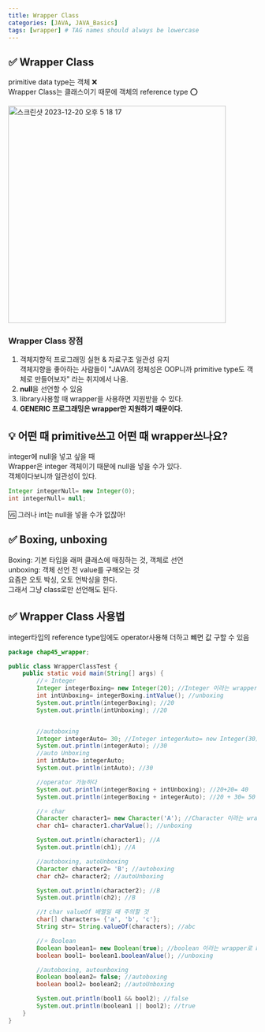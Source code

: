 ```yaml
---
title: Wrapper Class
categories: [JAVA, JAVA_Basics]
tags: [wrapper] # TAG names should always be lowercase
---
```


## ✅ Wrapper Class

primitive data type는 객체 ❌<br>
Wrapper Class는 클래스이기 때문에 객체의 reference type ⭕️<br>

<img width="441" alt="스크린샷 2023-12-20 오후 5 18 17" src="https://github.com/soheeparklee/sc_project_carrotMkt_improved/assets/97790983/0a6814b1-3c58-40c1-9994-42cff5ecaf3f">

### Wrapper Class 장점

1. 객체지향적 프로그래밍 실현 & 자료구조 일관성 유지<br>
   객체지향을 좋아하는 사람들이 "JAVA의 정체성은 OOP니까 primitive type도 객체로 만들어보자" 라는 취지에서 나옴.<br>
2. **null**을 선언할 수 있음<br>
3. library사용할 때 wrapper을 사용하면 지원받을 수 있다.<br>
4. **GENERIC 프로그래밍은 wrapper만 지원하기 때문이다.**<br>

## 💡 어떤 때 primitive쓰고 어떤 때 wrapper쓰나요?

integer에 null을 넣고 싶을 때<br>
Wrapper은 integer 객체이기 때문에 null을 넣을 수가 있다.<br>
객체이다보니까 일관성이 있다.<br>

```java
Integer integerNull= new Integer(0);
int integerNull= null;
```

🆚 그러나 int는 null을 넣을 수가 없잖아!<br>

## ✅ Boxing, unboxing

Boxing: 기본 타입을 래퍼 클래스에 매칭하는 것, 객체로 선언<br>
unboxing: 객체 선언 전 value를 구해오는 것<br>
요즘은 오토 박싱, 오토 언박싱을 한다.<br>
그래서 그냥 class로만 선언해도 된다.<br>

## ✅ Wrapper Class 사용법

integer타입의 reference type임에도 operator사용해 더하고 뺴면 값 구할 수 있음<br>

```java
package chap45_wrapper;

public class WrapperClassTest {
    public static void main(String[] args) {
        //⭐️ Integer
        Integer integerBoxing= new Integer(20); //Integer 이라는 wrapper로 boxing
        int intUnboxing= integerBoxing.intValue(); //unboxing
        System.out.println(integerBoxing); //20
        System.out.println(intUnboxing); //20


        //autoboxing
        Integer integerAuto= 30; //Integer integerAuto= new Integer(30);
        System.out.println(integerAuto); //30
        //auto Unboxing
        int intAuto= integerAuto;
        System.out.println(intAuto); //30

        //operator 가능하다
        System.out.println(integerBoxing + intUnboxing); //20+20= 40
        System.out.println(integerBoxing + integerAuto); //20 + 30= 50

        //⭐️ char
        Character character1= new Character('A'); //Character 이라는 wrapper로 boxing
        char ch1= character1.charValue(); //unboxing

        System.out.println(character1); //A
        System.out.println(ch1); //A

        //autoboxing, autoUnboxing
        Character character2= 'B'; //autoboxing
        char ch2= character2; //autoUnboxing

        System.out.println(character2); //B
        System.out.println(ch2); //B

        //❗️ char valueOf 배열일 때 주의할 것
        char[] characters= {'a', 'b', 'c'};
        String str= String.valueOf(characters); //abc

        //⭐️ Boolean
        Boolean boolean1= new Boolean(true); //boolean 이라는 wrapper로 boxing
        boolean bool1= boolean1.booleanValue(); //unboxing

        //autoboxing, autounboxing
        Boolean boolean2= false; //autoboxing
        boolean bool2= boolean2; //autoUnboxing

        System.out.println(bool1 && bool2); //false
        System.out.println(boolean1 || bool2); //true
    }
}

```

